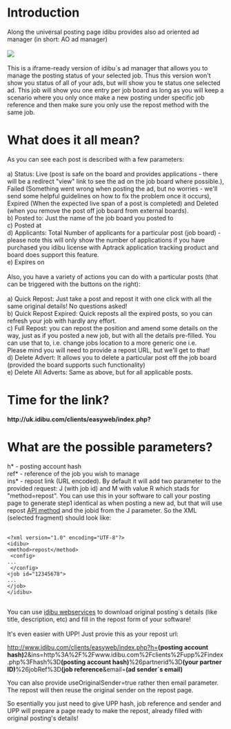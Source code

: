 <h1>Introduction</h1>
Along the universal posting page idibu provides also ad oriented ad manager (in short: AO ad manager)<br />
<br />
<img src="http://www.idibu.com/images/stories/Portal_logos/aoadmanager.png" /><br />
<br />
This is a iframe-ready version of idibu`s ad manager that allows you to manage the posting status of your selected job. Thus this version won't show you status of all of your ads, but will show you te status one selected ad. This job will show you one entry per job board as long as you will keep a scenario where you only once make a new posting under specific job reference and then make sure you only use the repost method with the same job.
<h1>What does it all mean?</h1>
As you can see each post is described with a few parameters:<br />
<br />
a) Status: Live (post is safe on the board and provides applications - there will be a redirect "view" link to see the ad on the job board where possible.), Failed (Something went wrong when posting the ad, but no worries - we'll send some helpful guidelines on how to fix the problem once it occurs), Expired (When the expected live span of a post is completed) and Deleted (when you remove the post off job board from external boards).<br />
b) Posted to: Just the name of the job board you posted to<br />
c) Posted at<br />
d) Applicants: Total Number of applicants for a particular post (job board) - please note this will only show the number of applications if you have purchased you idibu license with Aptrack application tracking product and board does support this feature.<br />
e) Expires on<br />
<br />
Also, you have a variety of actions you can do with a particular posts (that can be triggered with the buttons on the right):<br />
<br />
a) Quick Repost: Just take a post and repost it with one click with all the same original details! No questions asked!<br />
b) Quick Repost Expired: Quick reposts all the expired posts, so you can refresh your job with hardly any effort.<br />
c) Full Repost: you can repost the position and amend some details on the way, just as if you posted a new job, but with all the details pre-filled. You can use that to, i.e. change jobs location to a more generic one i.e.<br />Please mind you will need to provide a repost URL, but we'll get to that!<br />
d) Delete Advert: It allows you to delete a particular post off the job board (provided the board supports such functionality)<br />
e) Delete All Adverts: Same as above, but for all applicable posts.
<h1>Time for the link?</h1>
<b>http://uk.idibu.com/clients/easyweb/index.php?</b>
<h1>What are the possible parameters?</h1>
h* - posting account hash<br />
ref* - reference of the job you wish to manage<br />
ins* - repost link (URL encoded). By default it will add two parameter to the provided request: J (with job id) and M with value R which stads for "method=repost". You can use this in your software to call your posting page to generate step1 identical as when posting a new ad, but that will use repost <a href="https://github.com/oneworldmarket/idibu-api/blob/master/api-v3/methods.md">API method</a> and the jobid from the J parameter. So the XML (selected fragment) should look like:<br>
<br>
<pre>
<code type="xml">&lt;?xml version=&quot;1.0&quot; encoding=&quot;UTF-8&quot;?&gt;
&lt;idibu&gt;
&lt;method&gt;repost&lt;/method&gt;
 &lt;config&gt;
...
 &lt;/config&gt;
&lt;job id=&quot;12345678&quot;&gt;
...
&lt;/job&gt;
&lt;/idibu&gt;
</code>
</pre>

You can use <a href="https://github.com/oneworldmarket/idibu-api/blob/master/webservices/advert-management/get-list-of-all-ads.md">idibu webservices</a> to download original posting`s details (like title, description, etc) and fill in the repost form of your software! <br><br>
It's even easier with UPP! Just provie this as your repost url:<br>

http://www.idibu.com/clients/easyweb/index.php?h=<b>(posting account hash)</b>2&ins=http%3A%2F%2Fwww.idibu.com%2Fclients%2Fupp%2Findex.php%3Fhash%3D<b>(posting account hash)</b>%26partnerid%3D<b>(your partner ID)</b>%26jobRef%3D<b>(job reference</b>&email=<b>(ad sender`s email)</b>

You can also provide useOriginalSender=true rather then email parameter. The repost will then reuse the original sender on the repost page.

So esentially you just need to give UPP hash, job reference and sender and UPP will prepare a page ready to make the repost, already filled with original posting's details!
